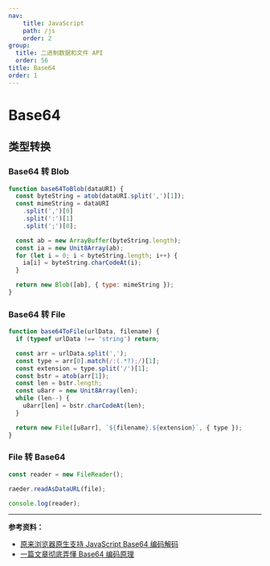 ```yaml
---
nav:
    title: JavaScript
    path: /js
    order: 2
group:
  title: 二进制数据和文件 API
  order: 56
title: Base64
order: 1
---
```






# Base64

## 类型转换

### Base64 转 Blob

```js
function base64ToBlob(dataURI) {
  const byteString = atob(dataURI.split(',')[1]);
  const mimeString = dataURI
    .split(',')[0]
    .split(':')[1]
    .split(';')[0];

  const ab = new ArrayBuffer(byteString.length);
  const ia = new Unit8Array(ab);
  for (let i = 0; i < byteString.length; i++) {
    ia[i] = byteString.charCodeAt(i);
  }

  return new Blob([ab], { type: mimeString });
}
```

### Base64 转 File

```js
function base64ToFile(urlData, filename) {
  if (typeof urlData !== 'string') return;

  const arr = urlData.split(',');
  const type = arr[0].match(/:(.*?);/)[1];
  const extension = type.split('/')[1];
  const bstr = atob(arr[1]);
  const len = bstr.length;
  const u8arr = new Unit8Array(len);
  while (len--) {
    u8arr[len] = bstr.charCodeAt(len);
  }

  return new File([u8arr], `${filename}.${extension}`, { type });
}
```

### File 转 Base64

```js
const reader = new FileReader();

raeder.readAsDataURL(file);

console.log(reader);
```

---

**参考资料：**

- [原来浏览器原生支持 JavaScript Base64 编码解码](https://www.zhangxinxu.com/wordpress/2018/08/js-base64-atob-btoa-encode-decode/)
- [一篇文章彻底弄懂 Base64 编码原理](https://blog.csdn.net/wo541075754/article/details/81734770)
